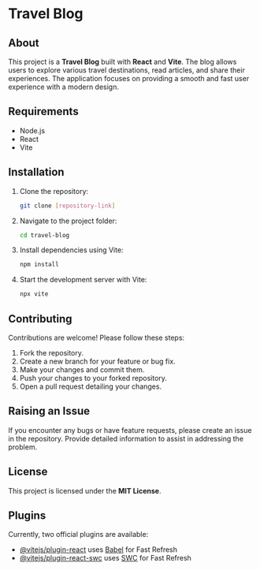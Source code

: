 # Travel Blog

## About
This project is a **Travel Blog** built with **React** and **Vite**. The blog allows users to explore various travel destinations, read articles, and share their experiences. The application focuses on providing a smooth and fast user experience with a modern design.

## Requirements
- Node.js
- React
- Vite

## Installation
1. Clone the repository:
   ```bash
   git clone [repository-link]
   ```
2. Navigate to the project folder:
   ```bash
   cd travel-blog
   ```
3. Install dependencies using Vite:
   ```bash
   npm install
   ```
4. Start the development server with Vite:
   ```bash
   npx vite
   ```

## Contributing
Contributions are welcome! Please follow these steps:
1. Fork the repository.
2. Create a new branch for your feature or bug fix.
3. Make your changes and commit them.
4. Push your changes to your forked repository.
5. Open a pull request detailing your changes.

## Raising an Issue
If you encounter any bugs or have feature requests, please create an issue in the repository. Provide detailed information to assist in addressing the problem.

## License
This project is licensed under the **MIT License**.

## Plugins

Currently, two official plugins are available:

- [@vitejs/plugin-react](https://github.com/vitejs/vite-plugin-react/blob/main/packages/plugin-react/README.md) uses [Babel](https://babeljs.io/) for Fast Refresh
- [@vitejs/plugin-react-swc](https://github.com/vitejs/vite-plugin-react-swc) uses [SWC](https://swc.rs/) for Fast Refresh
